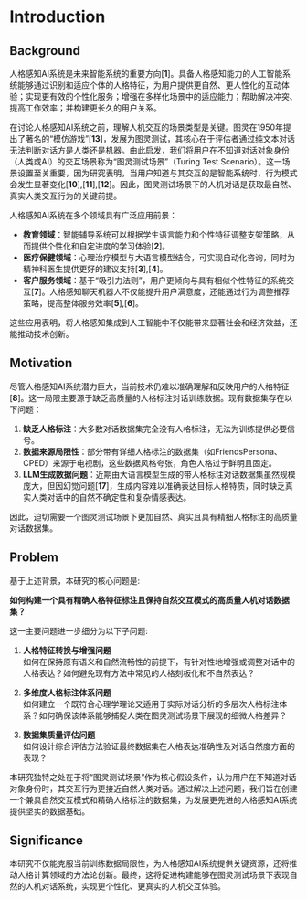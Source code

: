 # Introduction

## Background

人格感知AI系统是未来智能系统的重要方向[**1**]。具备人格感知能力的人工智能系统能够通过识别和适应个体的人格特征，为用户提供更自然、更人性化的互动体验；实现更有效的个性化服务；增强在多样化场景中的适应能力；帮助解决冲突、提高工作效率；并构建更长久的用户关系。

在讨论人格感知AI系统之前，理解人机交互的场景类型是关键。图灵在1950年提出了著名的“模仿游戏”[**13**]，发展为图灵测试，其核心在于评估者通过纯文本对话无法判断对话方是人类还是机器。由此启发，我们将用户在不知道对话对象身份（人类或AI）的交互场景称为“图灵测试场景”（Turing Test Scenario）。这一场景设置至关重要，因为研究表明，当用户知道与其交互的是智能系统时，行为模式会发生显著变化[**10**],[**11**],[**12**]。因此，图灵测试场景下的人机对话是获取最自然、真实人类交互行为的关键前提。

人格感知AI系统在多个领域具有广泛应用前景：

- **教育领域**：智能辅导系统可以根据学生语言能力和个性特征调整支架策略，从而提供个性化和自定进度的学习体验[**2**]。
- **医疗保健领域**：心理治疗模型与大语言模型结合，可实现自动化咨询，同时为精神科医生提供更好的建议支持[**3**],[**4**]。
- **客户服务领域**：基于“吸引力法则”，用户更倾向与具有相似个性特征的系统交互[**7**]。人格感知聊天机器人不仅能提升用户满意度，还能通过行为调整推荐策略，提高整体服务效率[**5**],[**6**]。

这些应用表明，将人格感知集成到人工智能中不仅能带来显著社会和经济效益，还能推动技术创新。

## Motivation

尽管人格感知AI系统潜力巨大，当前技术仍难以准确理解和反映用户的人格特征[**8**]。这一局限主要源于缺乏高质量的人格标注对话训练数据。现有数据集存在以下问题：

1. **缺乏人格标注**：大多数对话数据集完全没有人格标注，无法为训练提供必要信号。
2. **数据来源局限性**：部分带有详细人格标注的数据集（如FriendsPersona、CPED）来源于电视剧，这些数据风格夸张，角色人格过于鲜明且固定。
3. **LLM生成数据问题**：近期由大语言模型生成的带人格标注对话数据集虽然规模庞大，但因幻觉问题[**17**]，生成内容难以准确表达目标人格特质，同时缺乏真实人类对话中的自然不确定性和复杂情感表达。

因此，迫切需要一个图灵测试场景下更加自然、真实且具有精细人格标注的高质量对话数据集。

## Problem

基于上述背景，本研究的核心问题是:

**如何构建一个具有精确人格特征标注且保持自然交互模式的高质量人机对话数据集？**

这一主要问题进一步细分为以下子问题:

1. **人格特征转换与增强问题**  
   如何在保持原有语义和自然流畅性的前提下，有针对性地增强或调整对话中的人格表达？如何避免现有方法中常见的人格刻板化和不自然表达？

2. **多维度人格标注体系问题**  
   如何建立一个既符合心理学理论又适用于实际对话分析的多层次人格标注体系？如何确保该体系能够捕捉人类在图灵测试场景下展现的细微人格差异？

3. **数据集质量评估问题**  
   如何设计综合评估方法验证最终数据集在人格表达准确性及对话自然度方面的表现？

本研究独特之处在于将“图灵测试场景”作为核心假设条件，认为用户在不知道对话对象身份时，其交互行为更接近自然人类对话。通过解决上述问题，我们旨在创建一个兼具自然交互模式和精确人格标注的数据集，为发展更先进的人格感知AI系统提供坚实的数据基础。

## Significance

本研究不仅能克服当前训练数据局限性，为人格感知AI系统提供关键资源，还将推动人格计算领域的方法论创新。最终，这将促进构建能够在图灵测试场景下表现自然的人机对话系统，实现更个性化、更真实的人机交互体验。
